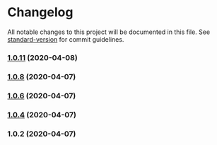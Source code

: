 # Changelog

All notable changes to this project will be documented in this file. See [standard-version](https://github.com/conventional-changelog/standard-version) for commit guidelines.

### [1.0.11](https://github.com/YOUR_GITHUB_USER_NAME/workpath-client/compare/v1.0.8...v1.0.11) (2020-04-08)



### [1.0.8](https://github.com/YOUR_GITHUB_USER_NAME/workpath-client/compare/v1.0.6...v1.0.8) (2020-04-07)



### [1.0.6](https://github.com/YOUR_GITHUB_USER_NAME/workpath-client/compare/v1.0.4...v1.0.6) (2020-04-07)



### [1.0.4](https://github.com/YOUR_GITHUB_USER_NAME/workpath-client/compare/v1.0.2...v1.0.4) (2020-04-07)



### 1.0.2 (2020-04-07)
